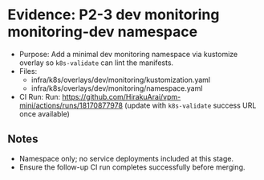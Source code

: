 # Evidence: P2-3 dev monitoring monitoring-dev namespace

- Purpose: Add a minimal dev monitoring namespace via kustomize overlay so `k8s-validate` can lint the manifests.
- Files:
  - infra/k8s/overlays/dev/monitoring/kustomization.yaml
  - infra/k8s/overlays/dev/monitoring/namespace.yaml
- CI Run: Run: https://github.com/HirakuArai/vpm-mini/actions/runs/18170877978 (update with `k8s-validate` success URL once available)

## Notes
- Namespace only; no service deployments included at this stage.
- Ensure the follow-up CI run completes successfully before merging.
